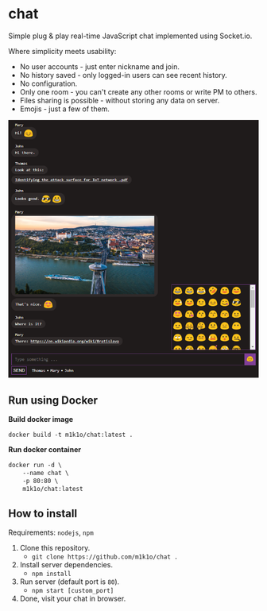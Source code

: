 # chat
Simple plug & play real-time JavaScript chat implemented using Socket.io.

Where simplicity meets usability:

* No user accounts - just enter nickname and join.
* No history saved - only logged-in users can see recent history.
* No configuration.
* Only one room - you can't create any other rooms or write PM to others.
* Files sharing is possible - without storing any data on server.
* Emojis - just a few of them.

![screenshot](screenshot.png)

## Run using Docker

**Build docker image**

```
docker build -t m1k1o/chat:latest .
```

**Run docker container**

```
docker run -d \
	--name chat \
	-p 80:80 \
	m1k1o/chat:latest
```

## How to install

Requirements: `nodejs`, `npm`

1. Clone this repository.
	- `git clone https://github.com/m1k1o/chat .`
2. Install server dependencies.
	- `npm install`
3. Run server (default port is `80`).
	- `npm start [custom_port]`
4. Done, visit your chat in browser.
